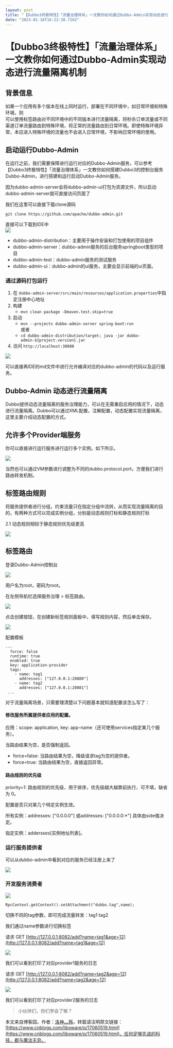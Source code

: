 ```yaml
---
layout: post
title: "【Dubbo3终极特性】「流量治理体系」一文教你如何通过Dubbo-Admin实现动态进行流量隔离机制"
date: "2023-01-18T16:22:38.726Z"
---
```

【Dubbo3终极特性】「流量治理体系」一文教你如何通过Dubbo-Admin实现动态进行流量隔离机制
===================================================

背景信息
----

如果一个应用有多个版本在线上同时运行，部署在不同环境中，如日常环境和特殊环境，则  
可以使用标签路由对不同环境中的不同版本进行流量隔离，将秒杀订单流量或不同渠道订单流量路由到特殊环境，将正常的流量路由到日常环境。即使特殊环境异常，本应进入特殊环境的流量也不会进入日常环境，不影响日常环境的使用。

启动运行Dubbo-Admin
---------------

在运行之前，我们需要保障进行运行对应的Dubbo-Admin服务，可以参考 【Dubbo3终极特性】「流量治理体系」一文教你如何搭建Dubbo3的控制台服务Dubbo-Admin，进行搭建和运行启动Dubbo-Admin服务。

因为dubbo-admin-server会将dubbo-admin-ui打包为资源文件，所以启动dubbo-admin-server就可直接访问页面了

我们在这里可以直接下载clone源码

    git clone https://github.com/apache/dubbo-admin.git
    

直接可以下载到IDE中  
![](https://oscimg.oschina.net/oscnet/up-870792fc122c735f20da7f43600cb13a87b.png)

*   dubbo-admin-distribution：主要用于操作安装和打包使用的项目组件
*   dubbo-admin-server：dubbo-admin服务的后台服务springboot类型的项目
*   dubbo-admin-test：dubbo-admin服务的测试服务
*   dubbo-admin-ui：dubbo-admin的ui服务，主要会显示前端的ui页面。

### 通过源码打包运行

1.  在 `dubbo-admin-server/src/main/resources/application.properties`中指定注册中心地址
2.  构建
    *   `mvn clean package -Dmaven.test.skip=true`
3.  启动
    *   `mvn --projects dubbo-admin-server spring-boot:run`  
        或者
    *   `cd dubbo-admin-distribution/target; java -jar dubbo-admin-${project.version}.jar`
4.  访问 `http://localhost:38080`

![](https://oscimg.oschina.net/oscnet/up-073da455a3982a5c60a74f0590db480b91c.png)

可以直接再IDE的md文件中进行允许编译对应的dubbo-admin的代码以及运行服务。

Dubbo-Admin 动态进行流量隔离
--------------------

Dubbo提供动态流量隔离的服务治理能力，可以在无需重启应用的情况下，动态进行流量隔离。Dubbo可以通过XML配置，注解配置，动态配置实现流量隔离，这里主要介绍动态配置的方式。

允许多个Provider端服务
---------------

你可以直接进行运行服务进行运行多个实例。如下所示。

![](https://oscimg.oschina.net/oscnet/up-ed13db530b8e833318bfc7ec90a651ffa96.png)

当然也可以通过VM参数进行调整为不同的dubbo.protocol.port，方便我们进行路由转发机制。

标签路由规则
------

将服务提供者进行分组，约束流量只在指定分组中流转，从而实现流量隔离的目的，有两种方式可以完成实例分组，分别是动态规则打标和静态规则打标

2.1 动态规则相较于静态规则优先级更高

![](https://oscimg.oschina.net/oscnet/up-496d118c626df44c8bd627771f136370f7a.png)

标签路由
----

登录Dubbo-Admin控制台

![](https://oscimg.oschina.net/oscnet/up-090c9f834de89c0fd762ac360d8c3de6802.png)

用户名为root，密码为root。

在左侧导航栏选择服务治理 > 标签路由。

![](https://oscimg.oschina.net/oscnet/up-57e247ee64098e27c77960643121b3e0e92.png)

点击创建按钮，在创建新标签规则面板中，填写规则内容，然后单击保存。

![](https://oscimg.oschina.net/oscnet/up-44a55f4563a0bc93e4eae55b96596f6eea5.png)

配置模板

    ---
      force: false
      runtime: true
      enabled: true
      key: application-provider
      tags:
        - name: tag1
          addresses: ["127.0.0.1:20880"]
        - name: tag2
          addresses: ["127.0.0.1:20881"]
     ...
    

对于流量隔离场景，只需要理清楚以下问题基本就知道配置该怎么写了：

#### 修改服务所属提供者应用的配置。

应用：scope: application, key: app-name（还可使用services指定某几个服务）。

当路由结果为空，是否强制返回。

*   force=false: 当路由结果为空，降级请求tag为空的提供者。
*   force=true: 当路由结果为空，直接返回异常。

#### 路由规则的优先级

priority=1: 路由规则的优先级，用于排序，优先级越大越靠前执行，可不填，缺省为 0。

配置是否只对某几个特定实例生效。

所有实例：addresses: \["0.0.0.0"\] 或addresses: \["0.0.0.0:\*"\] 具体由side值决定。

指定实例：addersses\[实例地址列表\]。

### 运行服务提供者

可以从dubbo-admin中看到对应的服务已经注册上来了

![](https://oscimg.oschina.net/oscnet/up-c7005995363b65848b0f8776fcbbb4eb5a8.png)

### 开发服务消费者

![](https://oscimg.oschina.net/oscnet/up-2cb4c0db0f4630e9a80bd90db81386ee36a.png)

    RpcContext.getContext().setAttachment("dubbo.tag",name);
    

切换不同的tag参数，即可完成流量转发：tag1 tag2

我们通过name参数进行切换标签

请求 GET [http://127.0.0.1:8082/add?name=tag1&age=12](http://127.0.0.1:8082/add?name=tag1&age=12)

![](https://oscimg.oschina.net/oscnet/up-a6a73e81ab7a2db9e882ba82fdd3869b362.png)

我们可以看到打印了对应provider1服务的日志

请求 GET [http://127.0.0.1:8082/add?name=tag2&age=12](http://127.0.0.1:8082/add?name=tag2&age=12)

![](https://oscimg.oschina.net/oscnet/up-6cb2daf223d764e079b204f264224ceb085.png)

我们可以看到打印了对应provider2服务的日志

> 小伙伴们，你们学会了嘛？

本文来自博客园，作者：[洛神灬殇](https://www.cnblogs.com/liboware/)，转载请注明原文链接：[https://www.cnblogs.com/liboware/p/17060519.html](https://www.cnblogs.com/liboware/p/17060519.html)，任何足够先进的科技，都与魔法无异。